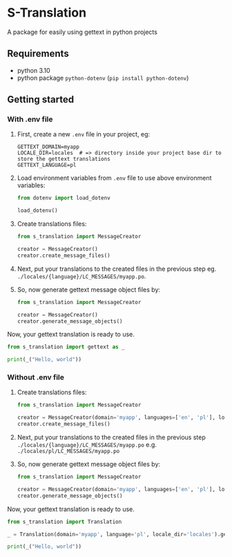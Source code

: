 # S-Translation

A package for easily using gettext in python projects

## Requirements

- python 3.10
- python package `python-dotenv` (`pip install python-dotenv`)


## Getting started


### With .env file
1. First, create a new `.env` file in your project, eg:

    ```text
    GETTEXT_DOMAIN=myapp
    LOCALE_DIR=locales  # => directory inside your project base dir to store the gettext translations
    GETTEXT_LANGUAGE=pl
    ```

2. Load environment variables from `.env` file to use above environment variables:

    ```python
    from dotenv import load_dotenv

    load_dotenv()
    ```

3. Create translations files:

    ```python
    from s_translation import MessageCreator

    creator = MessageCreator()
    creator.create_message_files()
    ```

4. Next, put your translations to the created files in the previous step eg. `./locales/{language}/LC_MESSAGES/myapp.po`.

5. So, now generate gettext message object files by:

    ```python
    from s_translation import MessageCreator

    creator = MessageCreator()
    creator.generate_message_objects()
    ```

Now, your gettext translation is ready to use.

```python
from s_translation import gettext as _

print(_("Hello, world"))
```


### Without .env file

1. Create translations files:

    ```python
    from s_translation import MessageCreator

    creator = MessageCreator(domain='myapp', languages=['en', 'pl'], locale_dir='locales')
    creator.create_message_files()
    ```

2. Next, put your translations to the created files in the previous step `./locales/{language}/LC_MESSAGES/myapp.po` e.g. `./locales/pl/LC_MESSAGES/myapp.po`

3. So, now generate gettext message object files by:

    ```python
    from s_translation import MessageCreator

    creator = MessageCreator(domain='myapp', languages=['en', 'pl'], locale_dir='locales')
    creator.generate_message_objects()
    ```


Now, your gettext translation is ready to use.

```python
from s_translation import Translation

_ = Translation(domain='myapp', language='pl', locale_dir='locales').gettext

print(_("Hello, world"))
```

